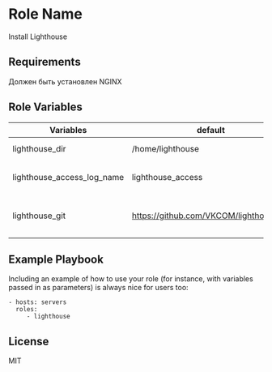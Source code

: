 Role Name
=========

Install Lighthouse

Requirements
------------

Должен быть установлен NGINX

Role Variables
--------------

Variables| default |Комментарии
---------|-------- |--------
lighthouse_dir| /home/lighthouse| домашняя дирректория
lighthouse_access_log_name|lighthouse_access| имя лог файла по пути /var/log/nginx/
lighthouse_git|https://github.com/VKCOM/lighthouse.git|репозитории от куда качается lighthouse

Example Playbook
----------------

Including an example of how to use your role (for instance, with variables passed in as parameters) is always nice for users too:

    - hosts: servers
      roles:
         - lighthouse

License
-------

MIT
